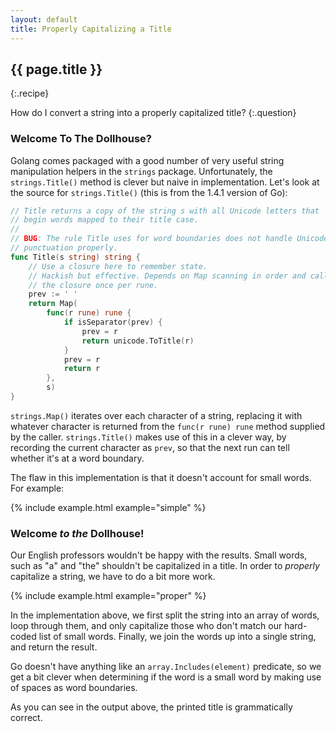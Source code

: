 ```yaml
---
layout: default
title: Properly Capitalizing a Title
---
```


## {{ page.title }}
{:.recipe}

How do I convert a string into a properly capitalized title?
{:.question}

### Welcome To The Dollhouse?

Golang comes packaged with a good number of very useful string manipulation helpers in the `strings` package.  Unfortunately, the `strings.Title()` method is clever but naive in implementation.   Let's look at the source for `strings.Title()` (this is from the 1.4.1 version of Go):

``` go
// Title returns a copy of the string s with all Unicode letters that 
// begin words mapped to their title case.
//
// BUG: The rule Title uses for word boundaries does not handle Unicode
// punctuation properly.
func Title(s string) string {
	// Use a closure here to remember state.
	// Hackish but effective. Depends on Map scanning in order and calling
	// the closure once per rune.
	prev := ' '
	return Map(
		func(r rune) rune {
			if isSeparator(prev) {
				prev = r
				return unicode.ToTitle(r)
			}
			prev = r
			return r
		},
		s)
}
```

`strings.Map()` iterates over each character of a string, replacing it with whatever character is returned from the `func(r rune) rune` method supplied by the caller.  `strings.Title()` makes use of this in a clever way, by recording the current character as `prev`, so that the next run can tell whether it's at a word boundary.

The flaw in this implementation is that it doesn't account for small words. For example:  

{% include example.html example="simple" %}

### Welcome _to the_ Dollhouse!

Our English professors wouldn't be happy with the results.  Small words, such as "a" and "the" shouldn't be capitalized in a title.  In order to _properly_ capitalize a string, we have to do a bit more work.  

{% include example.html example="proper" %}

In the implementation above, we first split the string into an array of words, loop through them, and only capitalize those who don't match our hard-coded list of small words.  Finally, we join the words up into a single string, and return the result.  

Go doesn't have anything like an `array.Includes(element)` predicate, so we get a bit clever when determining if the word is a small word by making use of spaces as word boundaries.

As you can see in the output above, the printed title is grammatically correct.
